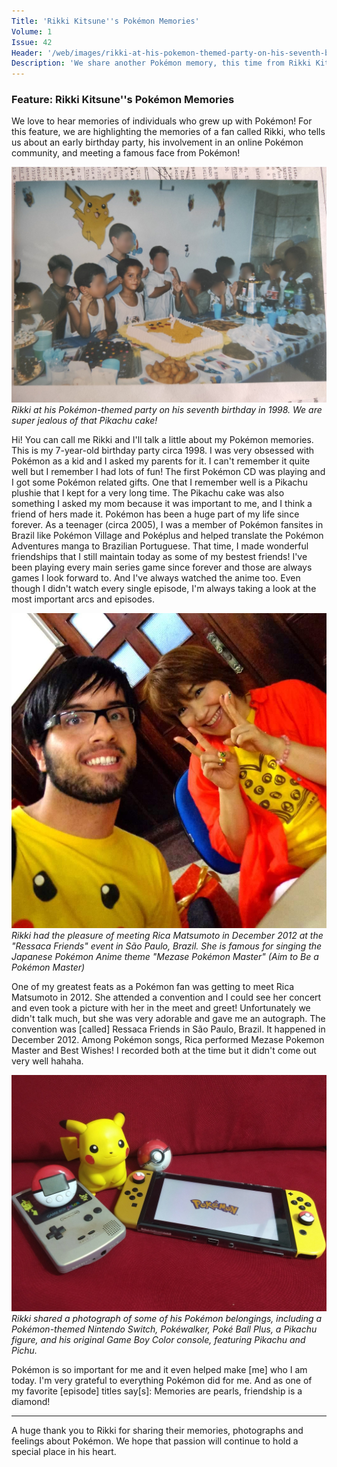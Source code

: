 ```yaml
---
Title: 'Rikki Kitsune''s Pokémon Memories'
Volume: 1
Issue: 42
Header: '/web/images/rikki-at-his-pokemon-themed-party-on-his-seventh-birthday-in-1998-we-are-super-jealous-of-that-pikac.png'
Description: 'We share another Pokémon memory, this time from Rikki Kitsune who discusses his personal Pokémon stories and photographs from moments in his life. We have more from our mailbag and some Pokémon news!'
---
```

### Feature: Rikki Kitsune''s Pokémon Memories
We love to hear memories of individuals who grew up with Pokémon! For this feature, we are highlighting the memories of a fan called Rikki, who tells us about an early birthday party, his involvement in an online Pokémon community, and meeting a famous face from Pokémon!

[![Rikki at his Pokémon-themed party on his seventh birthday in 1998. We are super jealous of that Pikachu cake!](/web/images/rikki-at-his-pokemon-themed-party-on-his-seventh-birthday-in-1998-we-are-super-jealous-of-that-pikac.png)](/web/images/rikki-at-his-pokemon-themed-party-on-his-seventh-birthday-in-1998-we-are-super-jealous-of-that-pikac.png)*Rikki at his Pokémon-themed party on his seventh birthday in 1998. We are super jealous of that Pikachu cake!*

Hi! You can call me Rikki and I'll talk a little about my Pokémon memories. 
This is my 7-year-old birthday party circa 1998. I was very obsessed with Pokémon as a kid and I asked my parents for it. I can't remember it quite well but I remember I had lots of fun! The first Pokémon CD was playing and I got some Pokémon related gifts. One that I remember well is a Pikachu plushie that I kept for a very long time. The Pikachu cake was also something I asked my mom because it was important to me, and I think a friend of hers made it.
Pokémon has been a huge part of my life since forever. As a teenager (circa 2005), I was a member of Pokémon fansites in Brazil like Pokémon Village and Poképlus and helped translate the Pokémon Adventures manga to Brazilian Portuguese. That time, I made wonderful friendships that I still maintain today as some of my bestest friends!
I've been playing every main series game since forever and those are always games I look forward to. And I've always watched the anime too. Even though I didn't watch every single episode, I'm always taking a look at the most important arcs and episodes.

[![Rikki had the pleasure of meeting Rica Matsumoto in December 2012 at the "Ressaca Friends" event in São Paulo, Brazil. She is famous for singing the Japanese Pokémon Anime theme "Mezase Pokémon Master" (Aim to Be a Pokémon Master)](/web/images/rikki-had-the-pleasure-of-meeting-rica-matsumoto-in-december-2012-at-the-ressaca-friends-event-in-sa.png)](/web/images/rikki-had-the-pleasure-of-meeting-rica-matsumoto-in-december-2012-at-the-ressaca-friends-event-in-sa.png)*Rikki had the pleasure of meeting Rica Matsumoto in December 2012 at the "Ressaca Friends" event in São Paulo, Brazil. She is famous for singing the Japanese Pokémon Anime theme "Mezase Pokémon Master" (Aim to Be a Pokémon Master)*

One of my greatest feats as a Pokémon fan was getting to meet Rica Matsumoto in 2012. She attended a convention and I could see her concert and even took a picture with her in the meet and greet! Unfortunately we didn't talk much, but she was very adorable and gave me an autograph. The convention was \[called\] Ressaca Friends in São Paulo, Brazil. It happened in December 2012. Among Pokémon songs, Rica performed Mezase Pokemon Master and Best Wishes! I recorded both at the time but it didn't come out very well hahaha.

[![Rikki shared a photograph of some of his Pokémon belongings, including a Pokémon-themed Nintendo Switch, Pokéwalker, Poké Ball Plus, a Pikachu figure, and his original Game Boy Color console, featuring Pikachu and Pichu.](/web/images/rikki-shared-a-photograph-of-some-of-his-pokemon-belongings-including-a-pokemon-themed-nintendo-swit.png)](/web/images/rikki-shared-a-photograph-of-some-of-his-pokemon-belongings-including-a-pokemon-themed-nintendo-swit.png)*Rikki shared a photograph of some of his Pokémon belongings, including a Pokémon-themed Nintendo Switch, Pokéwalker, Poké Ball Plus, a Pikachu figure, and his original Game Boy Color console, featuring Pikachu and Pichu.*

Pokémon is so important for me and it even helped make \[me\] who I am today. I'm very grateful to everything Pokémon did for me. And as one of my favorite \[episode\] titles say\[s\]: Memories are pearls, friendship is a diamond!
* * *
A huge thank you to Rikki for sharing their memories, photographs and feelings about Pokémon. We hope that passion will continue to hold a special place in his heart.